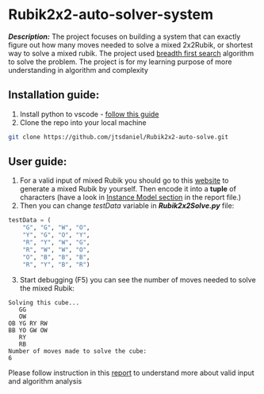 # Rubik2x2-auto-solver-system

***Description:*** The project focuses on building a system that can exactly figure out how many moves needed to solve a mixed 2x2Rubik, or shortest way to solve a mixed rubik. The project used [breadth first search](https://www.hackerearth.com/practice/algorithms/graphs/breadth-first-search/tutorial/) algorithm to solve the problem. The project is for my learning purpose of more understanding in algorithm and complexity

## Installation guide:

1. Install python to vscode - [follow this guide](https://code.visualstudio.com/docs/python/python-tutorial)
2. Clone the repo into your local machine
```bash
git clone https://github.com/jtsdaniel/Rubik2x2-auto-solve.git
```

## User guide:
1. For a valid input of mixed Rubik you should go to this [website](https://www.grubiks.com/puzzles/rubiks-mini-cube-2x2x2/) to generate a mixed Rubik by yourself. Then encode it into a **tuple** of characters (have a look in [Instance Model section](https://github.com/jtsdaniel/Rubik2x2-auto-solve/blob/master/Report.pdf) in the report file.)
2. Then you can change *testData* variable in ***Rubik2x2Solve.py*** file:
```python
testData = (
    "G", "G", "W", "O",
    "Y", "G", "O", "Y",
    "R", "Y", "W", "G",
    "R", "W", "W", "O",
    "O", "B", "B", "B",
    "R", "Y", "B", "R")
```
3. Start debugging (F5) you can see the number of moves needed to solve the mixed Rubik:

```
Solving this cube...
   GG   
   OW   
OB YG RY RW
BB YO GW OW
   RY
   RB
Number of moves made to solve the cube:
6
```

Please follow instruction in this [report](https://github.com/jtsdaniel/Rubik2x2-auto-solve/blob/master/Report.pdf) to understand more about valid input and algorithm analysis
